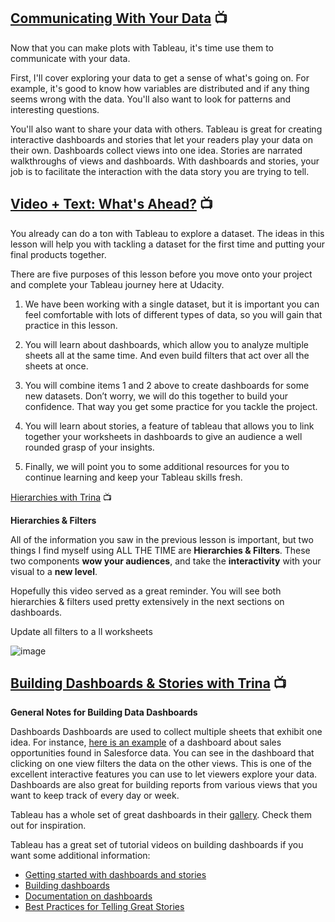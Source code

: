 ## [Communicating With Your Data](https://www.youtube.com/watch?v=KDnca1zszIo) :tv:

Now that you can make plots with Tableau, it's time use them to communicate with your data.

First, I'll cover exploring your data to get a sense of what's going on. For example, it's good to know how variables are distributed and if any thing seems wrong with the data. You'll also want to look for patterns and interesting questions.

You'll also want to share your data with others. Tableau is great for creating interactive dashboards and stories that let your readers play your data on their own. Dashboards collect views into one idea. Stories are narrated walkthroughs of views and dashboards. With dashboards and stories, your job is to facilitate the interaction with the data story you are trying to tell.

## [Video + Text: What's Ahead?](https://www.youtube.com/watch?v=ggbCydfI1JM) :tv:

You already can do a ton with Tableau to explore a dataset. The ideas in this lesson will help you with tackling a dataset for the first time and putting your final products together.

There are five purposes of this lesson before you move onto your project and complete your Tableau journey here at Udacity.

1. We have been working with a single dataset, but it is important you can feel comfortable with lots of different types of data, so you will gain that practice in this lesson.


2. You will learn about dashboards, which allow you to analyze multiple sheets all at the same time. And even build filters that act over all the sheets at once.


3. You will combine items 1 and 2 above to create dashboards for some new datasets. Don’t worry, we will do this together to build your confidence. That way you get some practice for you tackle the project.


4. You will learn about stories, a feature of tableau that allows you to link together your worksheets in dashboards to give an audience a well rounded grasp of your insights.


5. Finally, we will point you to some additional resources for you to continue learning and keep your Tableau skills fresh.

[Hierarchies with Trina](https://www.youtube.com/watch?v=ys8Cn0o5gNI) :tv:

**Hierarchies & Filters**

All of the information you saw in the previous lesson is important, but two things I find myself using ALL THE TIME are **Hierarchies & Filters**. These two components **wow your audiences**, and take the **interactivity** with your visual to a **new level**.

Hopefully this video served as a great reminder. You will see both hierarchies & filters used pretty extensively in the next sections on dashboards.

Update all filters to a ll worksheets

![image](./Misc/001.png)

## [Building Dashboards & Stories with Trina](https://www.youtube.com/watch?v=i9xslfFp80g) :tv:

**General Notes for Building Data Dashboards**

Dashboards
Dashboards are used to collect multiple sheets that exhibit one idea. For instance, [here is an example](http://www.tableau.com/stories/gallery/sales-and-opportunities) of a dashboard about sales opportunities found in Salesforce data. You can see in the dashboard that clicking on one view filters the data on the other views. This is one of the excellent interactive features you can use to let viewers explore your data. Dashboards are also great for building reports from various views that you want to keep track of every day or week.

Tableau has a whole set of great dashboards in their [gallery](https://public.tableau.com/en-us/s/gallery). Check them out for inspiration.


Tableau has a great set of tutorial videos on building dashboards if you want some additional information:

* [Getting started with dashboards and stories](http://www.tableau.com/learn/tutorials/on-demand/getting-started-dashboards-and-stories)
* [Building dashboards](http://www.tableau.com/learn/tutorials/on-demand/building-dashboard)
* [Documentation on dashboards](http://onlinehelp.tableau.com/current/pro/desktop/en-us/help.htm#dashboards.html%3FTocPath%3DPresent%2520Your%2520Work%7CDashboards%7C_____0)
* [Best Practices for Telling Great Stories](https://help.tableau.com/current/pro/desktop/en-us/story_best_practices.htm)
